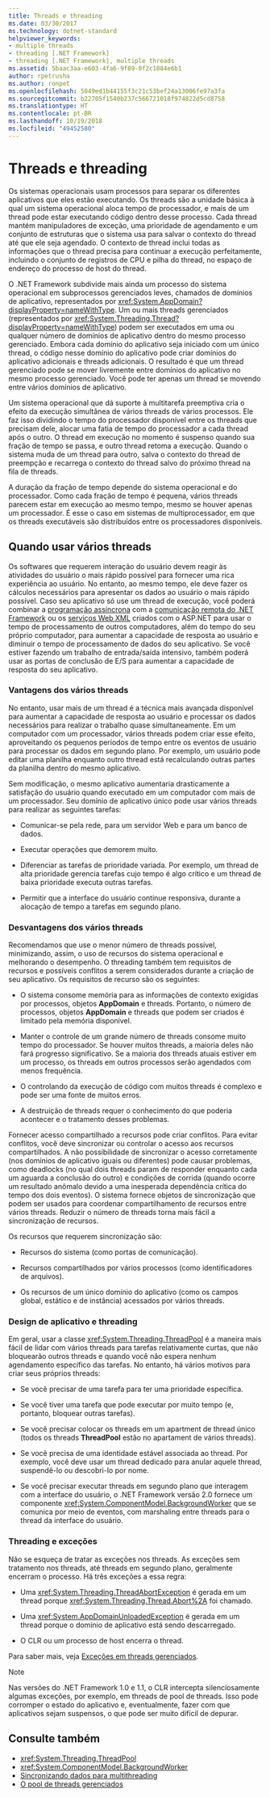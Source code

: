 ```yaml
---
title: Threads e threading
ms.date: 03/30/2017
ms.technology: dotnet-standard
helpviewer_keywords:
- multiple threads
- threading [.NET Framework]
- threading [.NET Framework], multiple threads
ms.assetid: 5baac3aa-e603-4fa6-9f89-0f2c1084e6b1
author: rpetrusha
ms.author: ronpet
ms.openlocfilehash: 5049ed1b44155f3c21c53bef24a13006fe97a3fa
ms.sourcegitcommit: b22705f1540b237c566721018f974822d5cd8758
ms.translationtype: HT
ms.contentlocale: pt-BR
ms.lasthandoff: 10/19/2018
ms.locfileid: "49452580"
---
```

# <a name="threads-and-threading"></a>Threads e threading
Os sistemas operacionais usam processos para separar os diferentes aplicativos que eles estão executando. Os threads são a unidade básica à qual um sistema operacional aloca tempo de processador, e mais de um thread pode estar executando código dentro desse processo. Cada thread mantém manipuladores de exceção, uma prioridade de agendamento e um conjunto de estruturas que o sistema usa para salvar o contexto do thread até que ele seja agendado. O contexto de thread inclui todas as informações que o thread precisa para continuar a execução perfeitamente, incluindo o conjunto de registros de CPU e pilha do thread, no espaço de endereço do processo de host do thread.  
  
 O .NET Framework subdivide mais ainda um processo do sistema operacional em subprocessos gerenciados leves, chamados de domínios de aplicativo, representados por <xref:System.AppDomain?displayProperty=nameWithType>. Um ou mais threads gerenciados (representados por <xref:System.Threading.Thread?displayProperty=nameWithType>) podem ser executados em uma ou qualquer número de domínios de aplicativo dentro do mesmo processo gerenciado. Embora cada domínio do aplicativo seja iniciado com um único thread, o código nesse domínio do aplicativo pode criar domínios do aplicativo adicionais e threads adicionais. O resultado é que um thread gerenciado pode se mover livremente entre domínios do aplicativo no mesmo processo gerenciado. Você pode ter apenas um thread se movendo entre vários domínios de aplicativo.  
  
 Um sistema operacional que dá suporte à multitarefa preemptiva cria o efeito da execução simultânea de vários threads de vários processos. Ele faz isso dividindo o tempo do processador disponível entre os threads que precisam dele, alocar uma fatia de tempo do processador a cada thread após o outro. O thread em execução no momento é suspenso quando sua fração de tempo se passa, e outro thread retoma a execução. Quando o sistema muda de um thread para outro, salva o contexto do thread de preempção e recarrega o contexto do thread salvo do próximo thread na fila de threads.  
  
 A duração da fração de tempo depende do sistema operacional e do processador. Como cada fração de tempo é pequena, vários threads parecem estar em execução ao mesmo tempo, mesmo se houver apenas um processador. É esse o caso em sistemas de multiprocessador, em que os threads executáveis são distribuídos entre os processadores disponíveis.  
  
## <a name="when-to-use-multiple-threads"></a>Quando usar vários threads  
 Os softwares que requerem interação do usuário devem reagir às atividades do usuário o mais rápido possível para fornecer uma rica experiência ao usuário. No entanto, ao mesmo tempo, ele deve fazer os cálculos necessários para apresentar os dados ao usuário o mais rápido possível. Caso seu aplicativo só use um thread de execução, você poderá combinar a [programação assíncrona](../../../docs/standard/asynchronous-programming-patterns/calling-synchronous-methods-asynchronously.md) com a [comunicação remota do .NET Framework](https://docs.microsoft.com/previous-versions/dotnet/netframework-4.0/kwdt6w2k(v=vs.100)) ou os [serviços Web XML](https://docs.microsoft.com/previous-versions/dotnet/netframework-4.0/7bkzywba(v=vs.100)) criados com o ASP.NET para usar o tempo de processamento de outros computadores, além do tempo do seu próprio computador, para aumentar a capacidade de resposta ao usuário e diminuir o tempo de processamento de dados do seu aplicativo. Se você estiver fazendo um trabalho de entrada/saída intensivo, também poderá usar as portas de conclusão de E/S para aumentar a capacidade de resposta do seu aplicativo.  
  
### <a name="advantages-of-multiple-threads"></a>Vantagens dos vários threads  
 No entanto, usar mais de um thread é a técnica mais avançada disponível para aumentar a capacidade de resposta ao usuário e processar os dados necessários para realizar o trabalho quase simultaneamente. Em um computador com um processador, vários threads podem criar esse efeito, aproveitando os pequenos períodos de tempo entre os eventos de usuário para processar os dados em segundo plano. Por exemplo, um usuário pode editar uma planilha enquanto outro thread está recalculando outras partes da planilha dentro do mesmo aplicativo.  
  
 Sem modificação, o mesmo aplicativo aumentaria drasticamente a satisfação do usuário quando executado em um computador com mais de um processador. Seu domínio de aplicativo único pode usar vários threads para realizar as seguintes tarefas:  
  
-   Comunicar-se pela rede, para um servidor Web e para um banco de dados.  
  
-   Executar operações que demorem muito.  
  
-   Diferenciar as tarefas de prioridade variada. Por exemplo, um thread de alta prioridade gerencia tarefas cujo tempo é algo crítico e um thread de baixa prioridade executa outras tarefas.  
  
-   Permitir que a interface do usuário continue responsiva, durante a alocação de tempo a tarefas em segundo plano.  
  
### <a name="disadvantages-of-multiple-threads"></a>Desvantagens dos vários threads  
 Recomendamos que use o menor número de threads possível, minimizando, assim, o uso de recursos do sistema operacional e melhorando o desempenho. O threading também tem requisitos de recursos e possíveis conflitos a serem considerados durante a criação de seu aplicativo. Os requisitos de recurso são os seguintes:  
  
-   O sistema consome memória para as informações de contexto exigidas por processos, objetos **AppDomain** e threads. Portanto, o número de processos, objetos **AppDomain** e threads que podem ser criados é limitado pela memória disponível.  
  
-   Manter o controle de um grande número de threads consome muito tempo do processador. Se houver muitos threads, a maioria deles não fará progresso significativo. Se a maioria dos threads atuais estiver em um processo, os threads em outros processos serão agendados com menos frequência.  
  
-   O controlando da execução de código com muitos threads é complexo e pode ser uma fonte de muitos erros.  
  
-   A destruição de threads requer o conhecimento do que poderia acontecer e o tratamento desses problemas.  
  
 Fornecer acesso compartilhado a recursos pode criar conflitos. Para evitar conflitos, você deve sincronizar ou controlar o acesso aos recursos compartilhados. A não possibilidade de sincronizar o acesso corretamente (nos domínios de aplicativo iguais ou diferentes) pode causar problemas, como deadlocks (no qual dois threads param de responder enquanto cada um aguarda a conclusão do outro) e condições de corrida (quando ocorre um resultado anômalo devido a uma inesperada dependência crítica do tempo dos dois eventos). O sistema fornece objetos de sincronização que podem ser usados para coordenar compartilhamento de recursos entre vários threads. Reduzir o número de threads torna mais fácil a sincronização de recursos.  
  
 Os recursos que requerem sincronização são:  
  
-   Recursos do sistema (como portas de comunicação).  
  
-   Recursos compartilhados por vários processos (como identificadores de arquivos).  
  
-   Os recursos de um único domínio do aplicativo (como os campos global, estático e de instância) acessados por vários threads.  
  
### <a name="threading-and-application-design"></a>Design de aplicativo e threading  
 Em geral, usar a classe <xref:System.Threading.ThreadPool> é a maneira mais fácil de lidar com vários threads para tarefas relativamente curtas, que não bloquearão outros threads e quando você não espera nenhum agendamento específico das tarefas. No entanto, há vários motivos para criar seus próprios threads:  
  
-   Se você precisar de uma tarefa para ter uma prioridade específica.  
  
-   Se você tiver uma tarefa que pode executar por muito tempo (e, portanto, bloquear outras tarefas).  
  
-   Se você precisar colocar os threads em um apartment de thread único (todos os threads **ThreadPool** estão no apartament de vários threads).  
  
-   Se você precisa de uma identidade estável associada ao thread. Por exemplo, você deve usar um thread dedicado para anular aquele thread, suspendê-lo ou descobri-lo por nome.  
  
-   Se você precisar executar threads em segundo plano que interagem com a interface do usuário, o .NET Framework versão 2.0 fornece um componente <xref:System.ComponentModel.BackgroundWorker> que se comunica por meio de eventos, com marshaling entre threads para o thread da interface do usuário.  
  
### <a name="threading-and-exceptions"></a>Threading e exceções  
 Não se esqueça de tratar as exceções nos threads. As exceções sem tratamento nos threads, até threads em segundo plano, geralmente encerram o processo. Há três exceções a essa regra:  
  
-   Uma <xref:System.Threading.ThreadAbortException> é gerada em um thread porque <xref:System.Threading.Thread.Abort%2A> foi chamado.  
  
-   Uma <xref:System.AppDomainUnloadedException> é gerada em um thread porque o domínio de aplicativo está sendo descarregado.  
  
-   O CLR ou um processo de host encerra o thread.  
  
 Para saber mais, veja [Exceções em threads gerenciados](../../../docs/standard/threading/exceptions-in-managed-threads.md).  
  
> [!NOTE]
>  Nas versões do .NET Framework 1.0 e 1.1, o CLR intercepta silenciosamente algumas exceções, por exemplo, em threads de pool de threads. Isso pode corromper o estado do aplicativo e, eventualmente, fazer com que aplicativos sejam suspensos, o que pode ser muito difícil de depurar.  
  
## <a name="see-also"></a>Consulte também

- <xref:System.Threading.ThreadPool>  
- <xref:System.ComponentModel.BackgroundWorker>  
- [Sincronizando dados para multithreading](../../../docs/standard/threading/synchronizing-data-for-multithreading.md)  
- [O pool de threads gerenciados](../../../docs/standard/threading/the-managed-thread-pool.md)
